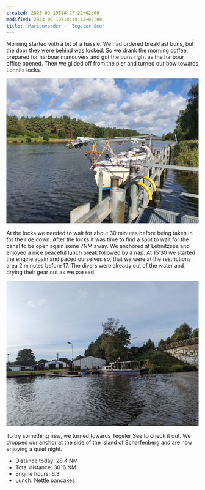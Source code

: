 ```yaml
---
created: 2023-09-19T18:27:22+02:00
modified: 2023-09-19T18:48:32+02:00
title: 'Marienverder -  Tegeler See'
---
```


Morning started with a bit of a hassle. We had ordered breakfast buns, but the door they were behind was locked. So we drank the morning coffee, prepared for harbour manouvers and got the buns right as the harbour office opened. Then we glided off from the pier and turned our bow towards Lehnitz locks.

![Image](../2023/3c27542bbd339df2a9b62ca82cbd4cfb.jpg) 

At the locks we needed to wait for about 30 minutes before being taken in for the ride down. After the locks it was time to find a spot to wait for the canal to be open again some 7NM away. We anchored at Lehnitzsee and enjoyed a nice peaceful lunch break followed by a nap. At 15:30 we started the engine again and paced ourselves so, that we were at the restrictions area 2 minutes before 17. The divers were already out of the water and drying their gear out as we passed. 

![Image](../2023/5d81af894a6acb8fb1eccbbb5e39cf95.jpg) 

To try something new, we turned towards Tegeler See to check it out. We dropped our anchor at the side of the island of Scharfenberg and are now enjoying a quiet night. 

 * Distance today: 28.4 NM
 * Total distance: 3016 NM
 * Engine hours: 6.3
 * Lunch: Nettle pancakes
